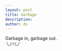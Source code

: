 ```yaml
---
layout: post
title: Garbage
description:
author: ds
---
```


Garbage in, garbage out.  
<small>¯\\_(ツ)\_/¯</small>
